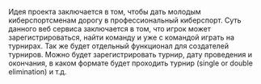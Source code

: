 Идея проекта заключается в том, чтобы дать молодым киберспортсменам дорогу в профессиональный киберспорт. Суть данного веб сервиса заключается в том, что игрок может зарегистрироваться, найти команду и уже с командой играть на турнирах. Так же будет отдельный функционал для 
создателей турниров. Можно будет зарегистрировать турнир, дату проведения и окончания, в каком формате будет проходить турнир (single or double elimination) и т.д.
